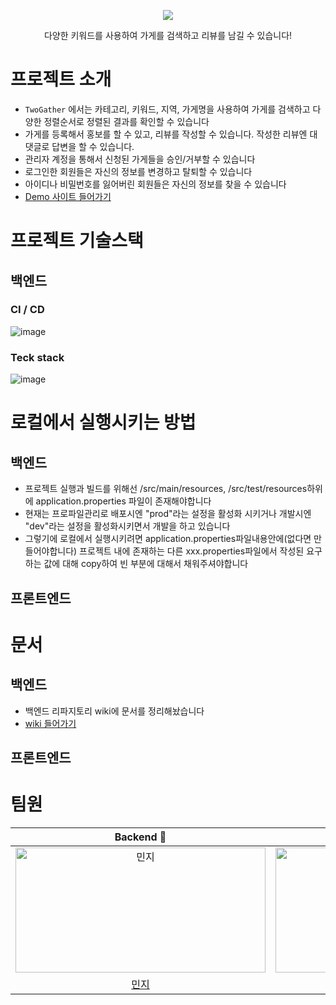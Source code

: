 <p align="center">
  <img src="https://github.com/TWOGATH3R/.github/assets/66842566/39335476-6b15-4ff3-be52-be5b47dbbd10">
</p>
<p align="center">
  <label>다양한 키워드를 사용하여 가게를 검색하고 리뷰를 남길 수 있습니다! </label>
</p>

# 프로젝트 소개
- `TwoGather` 에서는 카테고리, 키워드, 지역, 가게명을 사용하여 가게를 검색하고 다양한 정렬순서로 정렬된 결과를 확인할 수 있습니다
- 가게를 등록해서 홍보를 할 수 있고, 리뷰를 작성할 수 있습니다. 작성한 리뷰엔 대댓글로 답변을 할 수 있습니다.
- 관리자 계정을 통해서 신청된 가게들을 승인/거부할 수 있습니다
- 로그인한 회원들은 자신의 정보를 변경하고 탈퇴할 수 있습니다
- 아이디나 비밀번호를 잃어버린 회원들은 자신의 정보를 찾을 수 있습니다
- [Demo 사이트 들어가기](https://twogather.netlify.app/)

# 프로젝트 기술스택
## 백엔드
### CI / CD
![image](https://github.com/TWOGATH3R/twogather-web-backend/assets/66842566/d96d47be-3da6-48df-9b2b-4260815f4f16)
### Teck stack
![image](https://github.com/TWOGATH3R/twogather-web-backend/assets/66842566/1c217223-40a6-4e14-afc4-a1be216041fa)

# 로컬에서 실행시키는 방법
## 백엔드
- 프로젝트 실행과 빌드를 위해선 /src/main/resources, /src/test/resources하위에 application.properties 파일이 존재해야합니다
- 현재는 프로파일관리로 배포시엔 "prod"라는 설정을 활성화 시키거나 개발시엔 "dev"라는 설정을 활성화시키면서 개발을 하고 있습니다
- 그렇기에 로컬에서 실행시키려면 application.properties파일내용안에(없다면 만들어야합니다) 프로젝트 내에 존재하는 다른 xxx.properties파일에서 작성된 요구하는 값에 대해 copy하여 빈 부분에 대해서 채워주셔야합니다
## 프론트엔드
# 문서
## 백엔드
- 백엔드 리파지토리 wiki에 문서를 정리해놨습니다
- [wiki 들어가기](https://github.com/TWOGATH3R/twogather-web-backend/wiki)
## 프론트엔드



# 팀원
| Backend 🌟 | Backend 🌟 | Frontend 🌟 | Frontend 🌟 |
| :-----: | :-----: | :-----: | :------: |
| <img src="https://github.com/TWOGATH3R/.github/assets/66842566/5c881f2e-c0a8-43dd-a301-51865d24deac" width=400px height=200px  alt="민지"/> | <img src="https://github.com/TWOGATH3R/.github/assets/66842566/174fbbed-dbba-4cfc-8c71-12fe15008521" width=400px height=200px alt="지호"/> | <img src="https://github.com/TWOGATH3R/.github/assets/66842566/f85e58c9-126d-4710-9253-269bc77e0bf8" width=400px height=200px alt="태욱"/> | <img src="https://github.com/TWOGATH3R/.github/assets/66842566/5c881f2e-c0a8-43dd-a301-51865d24deac" width=400px height=200px  alt="예정"> |
|                       [민지](https://github.com/Flre-fly)                        |                            [지호](https://github.com/J-I-H-O)                            |                            [태욱](https://github.com/taewok)                            |                          [예정](https://github.com/bananana0118)                 |
